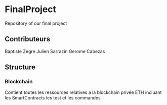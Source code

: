 # FinalProject
Repository of our final project 

## Contributeurs
Baptiste Zegre
Julien Sarrazin 
Gerome Cabezas

## Structure

### Blockchain
Contient toutes les ressources relatives a la blockchain privée ETH incluant les SmartContracts les test et les commandes 
